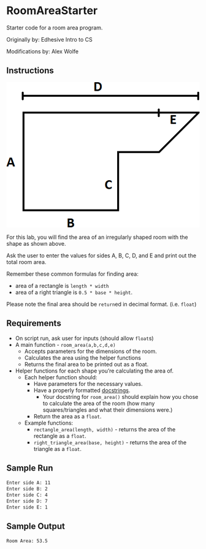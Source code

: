 # RoomAreaStarter

Starter code for a room area program.

Originally by: Edhesive Intro to CS

Modifications by: Alex Wolfe

## Instructions

![Room Diagram](room.png "Room Diagram")

For this lab, you will find the area of an irregularly shaped room with the shape as shown above.

Ask the user to enter the values for sides A, B, C, D, and E and print out the total room area.

Remember these common formulas for finding area:
*   area of a rectangle is `length * width`
*   area of a right triangle is `0.5 * base * height`.

Please note the final area should be `return`ed in decimal format. (i.e. `float`)


## Requirements
*   On script run, ask user for inputs (should allow `float`s)
*   A main function - `room_area(a,b,c,d,e)`
    *   Accepts parameters for the dimensions of the room.
    *   Calculates the area using the helper functions
    *   Returns the final area to be printed out as a float.
*   Helper functions for each shape you’re calculating the area of.
    *   Each helper function should:
        *   Have parameters for the necessary values.
        *   Have a properly formatted [docstrings](https://www.python.org/dev/peps/pep-0257/).
            *   Your docstring for `room_area()` should explain how you chose to calculate the area of the room (how many squares/triangles and what their dimensions were.)
        *   Return the area as a `float`.
    *   Example functions:
        *   `rectangle_area(length, width)` -  returns the area of the rectangle as a `float`.
        *   `right_triangle_area(base, height)` - returns the area of the triangle as a `float`.


## Sample Run

```
Enter side A: 11
Enter side B: 2
Enter side C: 4
Enter side D: 7
Enter side E: 1
```

## Sample Output

```
Room Area: 53.5
```

